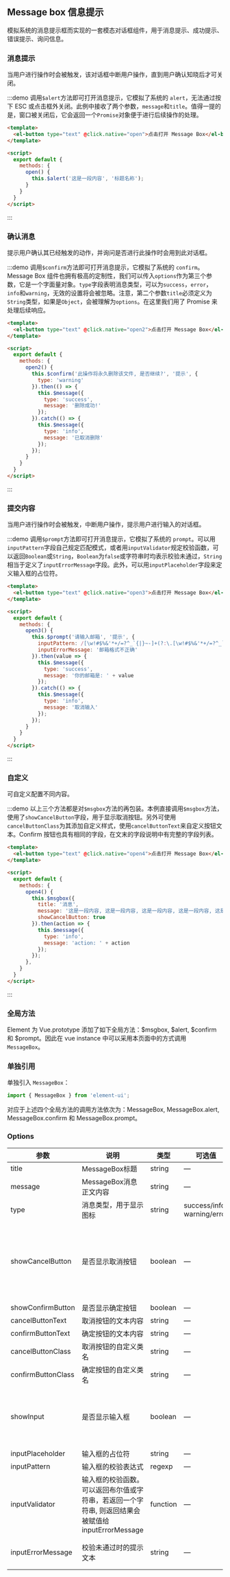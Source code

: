 <script>
  export default {
    methods: {
      open() {
        this.$alert('这是一段内容', '标题名称');
      },

      open2() {
        this.$confirm('此操作将永久删除该文件, 是否继续?', '提示', {
          type: 'warning'
        }).then(() => {
          this.$message({
            message: '删除成功!',
            type: 'success'
          });
        }).catch(() => {
          this.$message({
            message: '已取消删除',
            type: 'info'
          });          
        });
      },

      open3() {
        this.$prompt('请输入邮箱', '提示', {
          inputPattern: /[\w!#$%&'*+/=?^_`{|}~-]+(?:\.[\w!#$%&'*+/=?^_`{|}~-]+)*@(?:[\w](?:[\w-]*[\w])?\.)+[\w](?:[\w-]*[\w])?/,
          inputErrorMessage: '邮箱格式不正确'
        }).then(({ value }) => {
          this.$message({
            type: 'success',
            message: '你的邮箱是: ' + value
          });
        }).catch(() => {
          this.$message({
            type: 'info',
            message: '取消输入'
          });       
        });
      },


      open4() {
        this.$msgbox({
          title: '消息',
          message: '这是一段内容, 这是一段内容, 这是一段内容, 这是一段内容, 这是一段内容, 这是一段内容, 这是一段内容',
          showCancelButton: true
        }).then(action => {
          this.$message({
            type: 'info',
            message: 'action: ' + action
          });
        });
      }

    }
  };
</script>
## Message box 信息提示
模拟系统的消息提示框而实现的一套模态对话框组件，用于消息提示、成功提示、错误提示、询问信息。

### 消息提示

当用户进行操作时会被触发，该对话框中断用户操作，直到用户确认知晓后才可关闭。

:::demo 调用`$alert`方法即可打开消息提示，它模拟了系统的 `alert`，无法通过按下 ESC 或点击框外关闭。此例中接收了两个参数，`message`和`title`。值得一提的是，窗口被关闭后，它会返回一个`Promise`对象便于进行后续操作的处理。
```html
<template>
  <el-button type="text" @click.native="open">点击打开 Message Box</el-button>
</template>

<script>
  export default {
    methods: {
      open() {
        this.$alert('这是一段内容', '标题名称');
      }
    }
  }
</script>
```
:::

### 确认消息

提示用户确认其已经触发的动作，并询问是否进行此操作时会用到此对话框。

:::demo 调用`$confirm`方法即可打开消息提示，它模拟了系统的 `confirm`。Message Box 组件也拥有极高的定制性，我们可以传入`options`作为第三个参数，它是一个字面量对象。`type`字段表明消息类型，可以为`success`，`error`，`info`和`warning`，无效的设置将会被忽略。注意，第二个参数`title`必须定义为`String`类型，如果是`Object`，会被理解为`options`。在这里我们用了 Promise 来处理后续响应。

```html
<template>
  <el-button type="text" @click.native="open2">点击打开 Message Box</el-button>
</template>

<script>
  export default {
    methods: {
      open2() {
        this.$confirm('此操作将永久删除该文件, 是否继续?', '提示', {
          type: 'warning'
        }).then(() => {
          this.$message({
            type: 'success',
            message: '删除成功!'
          });
        }).catch(() => {
          this.$message({
            type: 'info',
            message: '已取消删除'
          });          
        });
      }
    }
  }
</script>
```
:::

### 提交内容

当用户进行操作时会被触发，中断用户操作，提示用户进行输入的对话框。

:::demo 调用`$prompt`方法即可打开消息提示，它模拟了系统的 `prompt`。可以用`inputPattern`字段自己规定匹配模式，或者用`inputValidator`规定校验函数，可以返回`Boolean`或`String`，`Boolean`为`false`或字符串时均表示校验未通过，`String`相当于定义了`inputErrorMessage`字段。此外，可以用`inputPlaceholder`字段来定义输入框的占位符。

```html
<template>
  <el-button type="text" @click.native="open3">点击打开 Message Box</el-button>
</template>

<script>
  export default {
    methods: {
      open3() {
        this.$prompt('请输入邮箱', '提示', {
          inputPattern: /[\w!#$%&'*+/=?^_`{|}~-]+(?:\.[\w!#$%&'*+/=?^_`{|}~-]+)*@(?:[\w](?:[\w-]*[\w])?\.)+[\w](?:[\w-]*[\w])?/,
          inputErrorMessage: '邮箱格式不正确'
        }).then(value => {
          this.$message({
            type: 'success',
            message: '你的邮箱是: ' + value
          });
        }).catch(() => {
          this.$message({
            type: 'info',
            message: '取消输入'
          });       
        });
      }
    }
  }
</script>
```
:::

### 自定义

可自定义配置不同内容。

:::demo 以上三个方法都是对`$msgbox`方法的再包装。本例直接调用`$msgbox`方法，使用了`showCancelButton`字段，用于显示取消按钮。另外可使用`cancelButtonClass`为其添加自定义样式，使用`cancelButtonText`来自定义按钮文本。Confirm 按钮也具有相同的字段，在文末的字段说明中有完整的字段列表。

```html
<template>
  <el-button type="text" @click.native="open4">点击打开 Message Box</el-button>
</template>

<script>
  export default {
    methods: {
      open4() {
        this.$msgbox({
          title: '消息',
          message: '这是一段内容, 这是一段内容, 这是一段内容, 这是一段内容, 这是一段内容, 这是一段内容, 这是一段内容',
          showCancelButton: true
        }).then(action => {
          this.$message({
            type: 'info',
            message: 'action: ' + action
          });
        });
      },
    }
  }
</script>
```
:::

### 全局方法

Element 为 Vue.prototype 添加了如下全局方法：$msgbox, $alert, $confirm 和 $prompt。因此在 vue instance 中可以采用本页面中的方式调用 `MessageBox`。

### 单独引用

单独引入 `MessageBox`：

```javascript
import { MessageBox } from 'element-ui';
```

对应于上述四个全局方法的调用方法依次为：MessageBox, MessageBox.alert, MessageBox.confirm 和 MessageBox.prompt。

### Options

| 参数      | 说明          | 类型      | 可选值                           | 默认值  |
|---------- |-------------- |---------- |--------------------------------  |-------- |
| title | MessageBox标题 | string | — | — |
| message | MessageBox消息正文内容 | string | — | — |
| type | 消息类型，用于显示图标 | string | success/info/<br>warning/error | — |
| showCancelButton | 是否显示取消按钮 | boolean | — | false（以 confirm 和 prompt 方式调用时为 true） |
| showConfirmButton | 是否显示确定按钮 | boolean | — | true |
| cancelButtonText | 取消按钮的文本内容 | string | — | 取消 |
| confirmButtonText | 确定按钮的文本内容 | string | — | 确定 |
| cancelButtonClass | 取消按钮的自定义类名 | string | — | — |
| confirmButtonClass | 确定按钮的自定义类名 | string | — | — |
| showInput | 是否显示输入框 | boolean | — | false（以 prompt 方式调用时为 true）|
| inputPlaceholder | 输入框的占位符 | string | — | — |
| inputPattern | 输入框的校验表达式 | regexp | — | — |
| inputValidator | 输入框的校验函数。可以返回布尔值或字符串，若返回一个字符串, 则返回结果会被赋值给 inputErrorMessage | function | — | — |
| inputErrorMessage | 校验未通过时的提示文本 | string | — | 输入的数据不合法! |
